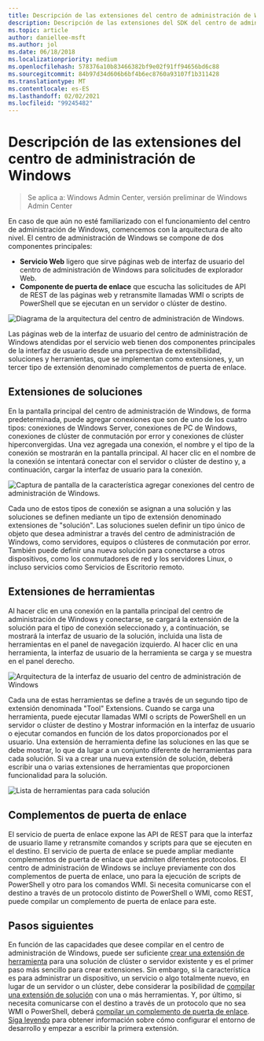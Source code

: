 ```yaml
---
title: Descripción de las extensiones del centro de administración de Windows
description: Descripción de las extensiones del SDK del centro de administración de Windows (Project Honolulu)
ms.topic: article
author: daniellee-msft
ms.author: jol
ms.date: 06/18/2018
ms.localizationpriority: medium
ms.openlocfilehash: 578376a10b83466382bf9e02f91ff94656bd6c88
ms.sourcegitcommit: 84b97d34d606b6bf4b6ec8760a93107f1b311428
ms.translationtype: MT
ms.contentlocale: es-ES
ms.lasthandoff: 02/02/2021
ms.locfileid: "99245482"
---
```

# <a name="understanding-windows-admin-center-extensions"></a>Descripción de las extensiones del centro de administración de Windows

>Se aplica a: Windows Admin Center, versión preliminar de Windows Admin Center

En caso de que aún no esté familiarizado con el funcionamiento del centro de administración de Windows, comencemos con la arquitectura de alto nivel. El centro de administración de Windows se compone de dos componentes principales:

- **Servicio Web** ligero que sirve páginas web de interfaz de usuario del centro de administración de Windows para solicitudes de explorador Web.
- **Componente de puerta de enlace** que escucha las solicitudes de API de REST de las páginas web y retransmite llamadas WMI o scripts de PowerShell que se ejecutan en un servidor o clúster de destino.

![Diagrama de la arquitectura del centro de administración de Windows.](../media/understand-extensions/wac-architecture-500px.png)

Las páginas web de la interfaz de usuario del centro de administración de Windows atendidas por el servicio web tienen dos componentes principales de la interfaz de usuario desde una perspectiva de extensibilidad, soluciones y herramientas, que se implementan como extensiones, y, un tercer tipo de extensión denominado complementos de puerta de enlace.

## <a name="solution-extensions"></a>Extensiones de soluciones

En la pantalla principal del centro de administración de Windows, de forma predeterminada, puede agregar conexiones que son de uno de los cuatro tipos: conexiones de Windows Server, conexiones de PC de Windows, conexiones de clúster de conmutación por error y conexiones de clúster hiperconvergidas. Una vez agregada una conexión, el nombre y el tipo de la conexión se mostrarán en la pantalla principal. Al hacer clic en el nombre de la conexión se intentará conectar con el servidor o clúster de destino y, a continuación, cargar la interfaz de usuario para la conexión.

![Captura de pantalla de la característica agregar conexiones del centro de administración de Windows.](../media/understand-extensions/solutions-ui.png)

Cada uno de estos tipos de conexión se asignan a una solución y las soluciones se definen mediante un tipo de extensión denominado extensiones de "solución". Las soluciones suelen definir un tipo único de objeto que desea administrar a través del centro de administración de Windows, como servidores, equipos o clústeres de conmutación por error. También puede definir una nueva solución para conectarse a otros dispositivos, como los conmutadores de red y los servidores Linux, o incluso servicios como Servicios de Escritorio remoto.

## <a name="tool-extensions"></a>Extensiones de herramientas

Al hacer clic en una conexión en la pantalla principal del centro de administración de Windows y conectarse, se cargará la extensión de la solución para el tipo de conexión seleccionado y, a continuación, se mostrará la interfaz de usuario de la solución, incluida una lista de herramientas en el panel de navegación izquierdo. Al hacer clic en una herramienta, la interfaz de usuario de la herramienta se carga y se muestra en el panel derecho.

![Arquitectura de la interfaz de usuario del centro de administración de Windows](../media/understand-extensions/ui-architecture.png)

Cada una de estas herramientas se define a través de un segundo tipo de extensión denominada "Tool" Extensions. Cuando se carga una herramienta, puede ejecutar llamadas WMI o scripts de PowerShell en un servidor o clúster de destino y Mostrar información en la interfaz de usuario o ejecutar comandos en función de los datos proporcionados por el usuario. Una extensión de herramienta define las soluciones en las que se debe mostrar, lo que da lugar a un conjunto diferente de herramientas para cada solución. Si va a crear una nueva extensión de solución, deberá escribir una o varias extensiones de herramientas que proporcionen funcionalidad para la solución.

![Lista de herramientas para cada solución](../media/understand-extensions/tools-for-solutions.png)

## <a name="gateway-plugins"></a>Complementos de puerta de enlace

El servicio de puerta de enlace expone las API de REST para que la interfaz de usuario llame y retransmite comandos y scripts para que se ejecuten en el destino. El servicio de puerta de enlace se puede ampliar mediante complementos de puerta de enlace que admiten diferentes protocolos. El centro de administración de Windows se incluye previamente con dos complementos de puerta de enlace, uno para la ejecución de scripts de PowerShell y otro para los comandos WMI. Si necesita comunicarse con el destino a través de un protocolo distinto de PowerShell o WMI, como REST, puede compilar un complemento de puerta de enlace para este.

## <a name="next-steps"></a>Pasos siguientes

En función de las capacidades que desee compilar en el centro de administración de Windows, puede ser suficiente [crear una extensión de herramienta](develop-tool.md) para una solución de clúster o servidor existente y es el primer paso más sencillo para crear extensiones. Sin embargo, si la característica es para administrar un dispositivo, un servicio o algo totalmente nuevo, en lugar de un servidor o un clúster, debe considerar la posibilidad de [compilar una extensión de solución](develop-solution.md) con una o más herramientas. Y, por último, si necesita comunicarse con el destino a través de un protocolo que no sea WMI o PowerShell, deberá [compilar un complemento de puerta de enlace](develop-gateway-plugin.md). [Siga leyendo](developing-extensions.md) para obtener información sobre cómo configurar el entorno de desarrollo y empezar a escribir la primera extensión.
